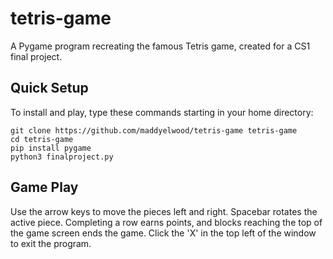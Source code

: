 # tetris-game
A Pygame program recreating the famous Tetris game, created for a CS1 final project.

## Quick Setup
To install and play, type these commands starting in your home directory:

```
git clone https://github.com/maddyelwood/tetris-game tetris-game
cd tetris-game
pip install pygame
python3 finalproject.py
```

## Game Play
Use the arrow keys to move the pieces left and right. Spacebar rotates the active piece. Completing a row earns points, and blocks reaching the top of the game screen ends the game. Click the 'X' in the top left of the window to exit the program.
